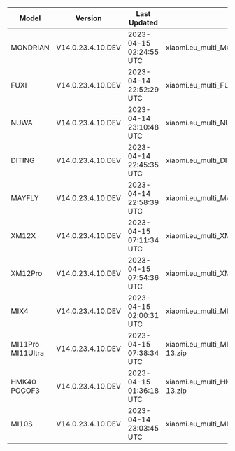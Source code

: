 | Model | Version | Last Updated | File Name | Size | Download Link |
| ---- | ---- | ---- | ---- | ---- | ---- |
| MONDRIAN | V14.0.23.4.10.DEV | 2023-04-15 02:24:55 UTC | xiaomi.eu_multi_MONDRIAN_V14.0.23.4.10.DEV_v14-13.zip | 5.2 GB | [SourceForge](https://sourceforge.net/projects/xiaomi-eu-multilang-miui-roms/files/xiaomi.eu/MIUI-WEEKLY-RELEASES/V14.0.23.4.10.DEV/xiaomi.eu_multi_MONDRIAN_V14.0.23.4.10.DEV_v14-13.zip/download) |
| FUXI | V14.0.23.4.10.DEV | 2023-04-14 22:52:29 UTC | xiaomi.eu_multi_FUXI_V14.0.23.4.10.DEV_v14-13.zip | 5.9 GB | [SourceForge](https://sourceforge.net/projects/xiaomi-eu-multilang-miui-roms/files/xiaomi.eu/MIUI-WEEKLY-RELEASES/V14.0.23.4.10.DEV/xiaomi.eu_multi_FUXI_V14.0.23.4.10.DEV_v14-13.zip/download) |
| NUWA | V14.0.23.4.10.DEV | 2023-04-14 23:10:48 UTC | xiaomi.eu_multi_NUWA_V14.0.23.4.10.DEV_v14-13.zip | 5.9 GB | [SourceForge](https://sourceforge.net/projects/xiaomi-eu-multilang-miui-roms/files/xiaomi.eu/MIUI-WEEKLY-RELEASES/V14.0.23.4.10.DEV/xiaomi.eu_multi_NUWA_V14.0.23.4.10.DEV_v14-13.zip/download) |
| DITING | V14.0.23.4.10.DEV | 2023-04-14 22:45:35 UTC | xiaomi.eu_multi_DITING_V14.0.23.4.10.DEV_v14-13.zip | 5.2 GB | [SourceForge](https://sourceforge.net/projects/xiaomi-eu-multilang-miui-roms/files/xiaomi.eu/MIUI-WEEKLY-RELEASES/V14.0.23.4.10.DEV/xiaomi.eu_multi_DITING_V14.0.23.4.10.DEV_v14-13.zip/download) |
| MAYFLY | V14.0.23.4.10.DEV | 2023-04-14 22:58:39 UTC | xiaomi.eu_multi_MAYFLY_V14.0.23.4.10.DEV_v14-13.zip | 5.2 GB | [SourceForge](https://sourceforge.net/projects/xiaomi-eu-multilang-miui-roms/files/xiaomi.eu/MIUI-WEEKLY-RELEASES/V14.0.23.4.10.DEV/xiaomi.eu_multi_MAYFLY_V14.0.23.4.10.DEV_v14-13.zip/download) |
| XM12X | V14.0.23.4.10.DEV | 2023-04-15 07:11:34 UTC | xiaomi.eu_multi_XM12X_V14.0.23.4.10.DEV_v14-13.zip | 4.4 GB | [SourceForge](https://sourceforge.net/projects/xiaomi-eu-multilang-miui-roms/files/xiaomi.eu/MIUI-WEEKLY-RELEASES/V14.0.23.4.10.DEV/xiaomi.eu_multi_XM12X_V14.0.23.4.10.DEV_v14-13.zip/download) |
| XM12Pro | V14.0.23.4.10.DEV | 2023-04-15 07:54:36 UTC | xiaomi.eu_multi_XM12Pro_V14.0.23.4.10.DEV_v14-13.zip | 5.1 GB | [SourceForge](https://sourceforge.net/projects/xiaomi-eu-multilang-miui-roms/files/xiaomi.eu/MIUI-WEEKLY-RELEASES/V14.0.23.4.10.DEV/xiaomi.eu_multi_XM12Pro_V14.0.23.4.10.DEV_v14-13.zip/download) |
| MIX4 | V14.0.23.4.10.DEV | 2023-04-15 02:00:31 UTC | xiaomi.eu_multi_MIX4_V14.0.23.4.10.DEV_v14-13.zip | 5.1 GB | [SourceForge](https://sourceforge.net/projects/xiaomi-eu-multilang-miui-roms/files/xiaomi.eu/MIUI-WEEKLY-RELEASES/V14.0.23.4.10.DEV/xiaomi.eu_multi_MIX4_V14.0.23.4.10.DEV_v14-13.zip/download) |
| MI11Pro MI11Ultra | V14.0.23.4.10.DEV | 2023-04-15 07:38:34 UTC | xiaomi.eu_multi_MI11Pro_MI11Ultra_V14.0.23.4.10.DEV_v14-13.zip | 5.0 GB | [SourceForge](https://sourceforge.net/projects/xiaomi-eu-multilang-miui-roms/files/xiaomi.eu/MIUI-WEEKLY-RELEASES/V14.0.23.4.10.DEV/xiaomi.eu_multi_MI11Pro_MI11Ultra_V14.0.23.4.10.DEV_v14-13.zip/download) |
| HMK40 POCOF3 | V14.0.23.4.10.DEV | 2023-04-15 01:36:18 UTC | xiaomi.eu_multi_HMK40_POCOF3_V14.0.23.4.10.DEV_v14-13.zip | 4.3 GB | [SourceForge](https://sourceforge.net/projects/xiaomi-eu-multilang-miui-roms/files/xiaomi.eu/MIUI-WEEKLY-RELEASES/V14.0.23.4.10.DEV/xiaomi.eu_multi_HMK40_POCOF3_V14.0.23.4.10.DEV_v14-13.zip/download) |
| MI10S | V14.0.23.4.10.DEV | 2023-04-14 23:03:45 UTC | xiaomi.eu_multi_MI10S_V14.0.23.4.10.DEV_v14-13.zip | 4.4 GB | [SourceForge](https://sourceforge.net/projects/xiaomi-eu-multilang-miui-roms/files/xiaomi.eu/MIUI-WEEKLY-RELEASES/V14.0.23.4.10.DEV/xiaomi.eu_multi_MI10S_V14.0.23.4.10.DEV_v14-13.zip/download) |
